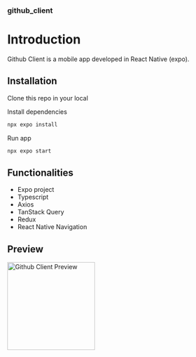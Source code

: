 ### github_client

# Introduction

Github Client is a mobile app developed in React Native (expo).

## Installation

Clone this repo in your local

Install dependencies

```bash
npx expo install
```

Run app

```bash
npx expo start
```

## Functionalities

- Expo project
- Typescript
- Axios
- TanStack Query
- Redux
- React Native Navigation

## Preview

<img src="GitHub_Client_Preview.gif" width="200" alt="Github Client Preview">

<!-- ![Github Client Preview](GitHub_Client_Preview.gif) -->
